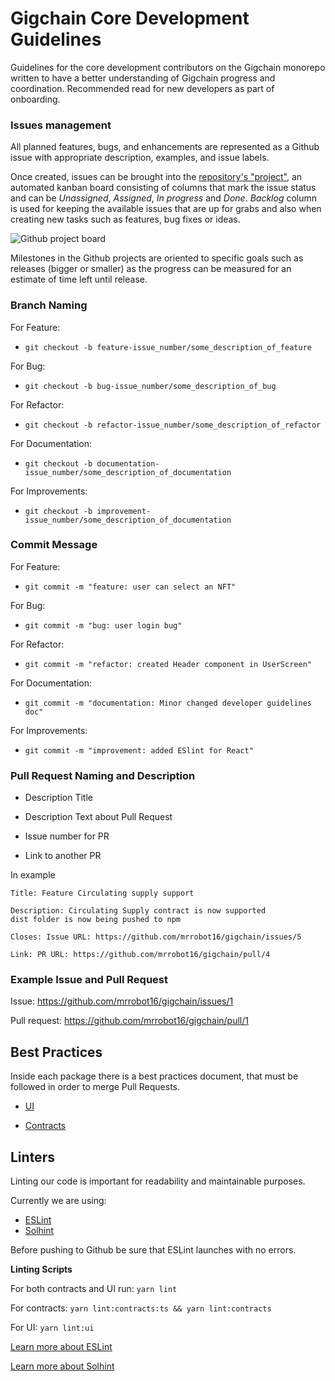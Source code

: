 # Gigchain Core Development Guidelines

Guidelines for the core development contributors on the Gigchain monorepo written to have a better understanding of Gigchain progress and coordination. Recommended read for new developers as part of onboarding.

### Issues management

All planned features, bugs, and enhancements are represented as a Github issue with appropriate description, examples, and issue labels.  

Once created, issues can be brought into the [repository's "project"](https://github.com/mrrobot16/gigchain/projects/1), an automated kanban board consisting of columns that mark the issue status and can be *Unassigned*, *Assigned*, *In progress* and *Done*. *Backlog* column is used for keeping the available issues that are up for grabs and also when creating new tasks such as features, bug fixes or ideas.  

![Github project board](https://i.imgur.com/aLWa5HQ.png)

Milestones in the Github projects are oriented to specific goals such as releases (bigger or smaller) as the progress can be measured for an estimate of time left until release.

### Branch Naming
For Feature: 
- ```git checkout -b feature-issue_number/some_description_of_feature```

For Bug: 
- ```git checkout -b bug-issue_number/some_description_of_bug```

For Refactor: 
- ```git checkout -b refactor-issue_number/some_description_of_refactor```

For Documentation: 
- ```git checkout -b documentation-issue_number/some_description_of_documentation```

For Improvements: 
- ```git checkout -b improvement-issue_number/some_description_of_documentation```

### Commit Message

For Feature:
- ```git commit -m "feature: user can select an NFT"```

For Bug:
- ```git commit -m "bug: user login bug"```

For Refactor:
- ```git commit -m "refactor: created Header component in UserScreen"```

For Documentation:
- ```git commit -m "documentation: Minor changed developer guidelines doc"```

For Improvements:
- ```git commit -m "improvement: added ESlint for React"```

### Pull Request Naming and Description

- Description Title

- Description Text about Pull Request

- Issue number for PR

- Link to another PR

In example

```
Title: Feature Circulating supply support

Description: Circulating Supply contract is now supported
dist folder is now being pushed to npm

Closes: Issue URL: https://github.com/mrrobot16/gigchain/issues/5

Link: PR URL: https://github.com/mrrobot16/gigchain/pull/4
```

### Example Issue and Pull Request

Issue: https://github.com/mrrobot16/gigchain/issues/1

Pull request: https://github.com/mrrobot16/gigchain/pull/1

## Best Practices
Inside each package there is a best practices document, that must be followed in order to merge Pull Requests.

- [UI](./docs/ui/BEST_PRACTICES.md)

- [Contracts](./docs/contracts/BEST_PRACTICES.md)

## Linters

Linting our code is important for readability and maintainable purposes.

Currently we are using: 
- [ESLint](https://eslint.org/)
- [Solhint](https://protofire.github.io/solhint/)

Before pushing to Github be sure that ESLint launches with no errors.

**Linting Scripts** 

For both contracts and UI run: ```yarn lint```

For contracts: ```yarn lint:contracts:ts && yarn lint:contracts```

For UI: ```yarn lint:ui```

[Learn more about ESLint](https://eslint.org/)

[Learn more about Solhint](https://protofire.github.io/solhint/)